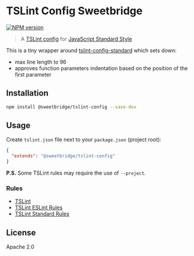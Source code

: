 # TSLint Config Sweetbridge

[![NPM version](https://img.shields.io/npm/v/@sweetbridge/tslint-config.svg?style=flat)](https://npmjs.org/package/@sweetbridge/tslint-config)


> A [TSLint config](https://palantir.github.io/tslint/usage/tslint-json/) for [JavaScript Standard Style](http://standardjs.com/)

This is a tiny wrapper around [tslint-config-standard](https://www.npmjs.com/package/tslint-config-standard) which sets down:

* max line length to 96
* approves function parameters indentation based on the position of the first parameter

## Installation

```sh
npm install @sweetbridge/tslint-config --save-dev
```

## Usage

Create `tslint.json` file next to your `package.json` (project root):

```json
{
  "extends": "@sweetbridge/tslint-config"
}
```

**P.S.** Some TSLint rules may require the use of `--project`.

### Rules

* [TSLint](https://www.npmjs.com/package/tslint)
* [TSLint ESLint Rules](https://www.npmjs.com/package/tslint-eslint-rules)
* [TSLint Standard Rules](https://github.com/blakeembrey/tslint-config-standard/blob/master/tslint.js)

## License

Apache 2.0
